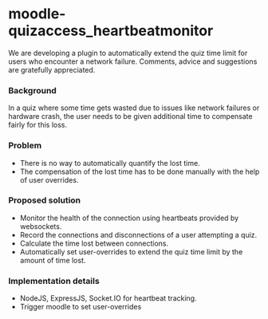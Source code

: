 # moodle-quizaccess_heartbeatmonitor

We are developing a plugin to automatically extend the quiz time limit for users who encounter a network failure. Comments, advice and suggestions are gratefully appreciated.

### Background
In a quiz where some time gets wasted due to issues like network failures or hardware crash, the user needs to be given additional time to compensate fairly for this loss.	 

### Problem
* There is no way to automatically quantify the lost time.
* The compensation of the lost time has to be done manually with the help of user overrides. 

### Proposed solution
* Monitor the health of the connection using heartbeats provided by websockets.
* Record the connections and disconnections of  a user attempting a quiz.
* Calculate the time lost between connections.
* Automatically set user-overrides to extend the quiz time limit by the amount of time lost.

### Implementation details
* NodeJS, ExpressJS, Socket.IO for heartbeat tracking.
* Trigger moodle to set user-overrides
